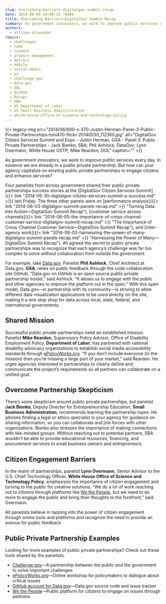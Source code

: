 ```yaml
---
slug: overcoming-barriers-digitalgov-summit-recap
date: 2014-06-05 14:09:15 -0400
title: Overcoming Barriers—DigitalGov Summit Recap
summary: As government innovators, we work to improve public services every day. In essence we are already in a public private partnership. But how can your agency capitalize on existing public private partnerships to engage citizens and enhance services? Four panelists from across government shared their public private partnerships success stories at the DigitalGov Citizen Services
authors:
  - allison-alexander
topics:
  - challenges
  - code
  - content
  - product-management
  - metrics
  - mobile
  - social-media
  - ux
  - challenge-gov
  - data-gov
  - DOL
  - GitHub
  - Recaps
  - SBA
  - US Department of Labor
  - US Small Business Administration
  - white-house-office-of-science-and-technology-policy
---
```


{{< legacy-img src="2014/06/600-x-370-Justin-Herman-Panel-3-Public-Private-Partnerships-toni470-flickr-20140530_112350.jpg" alt="DigitalGov Citizen Services Summit and Expo - Justin Herman, GSA - Panel 3: Public Private Partnerships - Jack Bienko, SBA; Phil Ashlock, DataGov; Lynn Overmann, White House OSTP; Mike Reardon, DOL" caption="" >}} 

As government innovators, we work to improve public services every day. In essence we are already in a public private partnership. But how can your agency capitalize on existing public private partnerships to engage citizens and enhance services?

Four panelists from across government shared their public private partnerships success stories at the [DigitalGov Citizen Services Summit]({{< link "2014-05-30-digitalgov-citizen-services-summit-a-success.md" >}}) last Friday. The three other panels were on [performance analysis]({{< link "2014-06-03-digitalgov-summit-panels-recap.md" >}} "Turning Data Into Action—DigitalGov Summit Recap"), [customer service across channels]({{< link "2014-06-05-the-importance-of-cross-channel-customer-service-digitalgov-summit-recap.md" >}} "The Importance of Cross-Channel Customer Service—DigitalGov Summit Recap"), and [inter-agency work]({{< link "2014-06-03-harnessing-the-power-of-many-digitalgov-summit-panels-recap.md" >}} "Harnessing the Power of Many—DigitalGov Summit Recap"). All agreed the secret to public private partnerships was to recognize that each agency’s challenge was far too complex to solve without collaboration from outside the government.

For example, take [Data.gov](http://www.data.gov/). Panelist **Phil Ashlock**, Chief Architect at Data.gov, **GSA**, relies on public feedback through the code collaboration site GitHub. “Data.gov on GitHub is an open source public private partnership model,” said Ashlock. “It allows us to engage with the public and other agencies to improve the platform out in the open.” With this open model, Data.gov—in partnership with its community—is striving to allow different data visualization applications to be used directly on the site, making it a one stop shop for data across local, state, federal, and international governments.

## Shared Mission

Successful public private partnerships need an established mission. Panelist **Mike Reardon**, Supervisory Policy Advisor, Office of Disability Employment Policy, **Department of Labor**, has partnered with national disability advocacy organizations to establish social media accessibility standards through [ePolicyWorks.org](https://www.epolicyworks.org/epw/). “If you don’t include everyone (in the mission) then you’re missing a large part of your market,” said Reardon. He urges agencies interested in partnerships to clearly define and communicate the project’s requirements so all partners can collaborate on a unified goal.

## Overcome Partnership Skepticism

There’s some skepticism around public private partnerships, but panelist **Jack Bienko**, Deputy Director for Entrepreneurship Education, **Small Business Administration**, recommends learning the partnership ropes. He advises finding a legal or ethics specialist in your agency for guidance on sharing information, so you can collaborate and join forces with other organizations. Bienko also stresses the importance of making connections with like-minded groups. Without reaching out to potential partners, SBA wouldn’t be able to provide educational resources, financing, and procurement services to small business owners and entrepreneurs.

## Citizen Engagement Barriers

In the realm of partnerships, panelist **Lynn Overmann**, Senior Advisor to the U.S. Chief Technology Officer, **White House Office of Science and Technology Policy**, emphasizes the importance of citizen engagement and turning to the public for creative solutions. “We do a lot of work reaching out to citizens through platforms like [We the People](https://petitions.whitehouse.gov/), but we need to do more to engage the public and bring their thoughts to the forefront,” said Overmann.

All panelists believe in tapping into the power of citizen engagement through online tools and platforms and recognize the need to provide an avenue for public feedback.

## Public Private Partnership Examples

Looking for more examples of public private partnerships? Check out these tools shared by the panelists.

  * [Challenge.gov](http://www.challenge.gov)—A partnership between the public and the government to solve important challenges
  * [ePolicyWorks.org](https://www.epolicyworks.org/epw/)—Online workshop for policymakers to dialogue about critical issues
  * [GitHub account for Data.gov](https://github.com/GSA/data.gov/)—Data.gov source code and issue tracker
  * [We the People](https://petitions.whitehouse.gov/)—Public platform for citizens to engage on issues through petitions